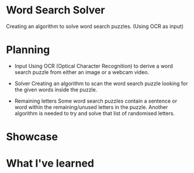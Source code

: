 # Word Search Solver
 Creating an algorithm to solve word search puzzles. (Using OCR as input)


# Planning
* Input
    Using OCR (Optical Character Recognition) to derive a word search puzzle from either an image or a webcam video.

* Solver
    Creating an algorithm to scan the word search puzzle looking for the given words inside the puzzle.

* Remaining letters
    Some word search puzzles contain a sentence or word within the remaining/unused letters in the puzzle.
    Another algorithm is needed to try and solve that list of randomised letters.


# Showcase


# What I've learned

